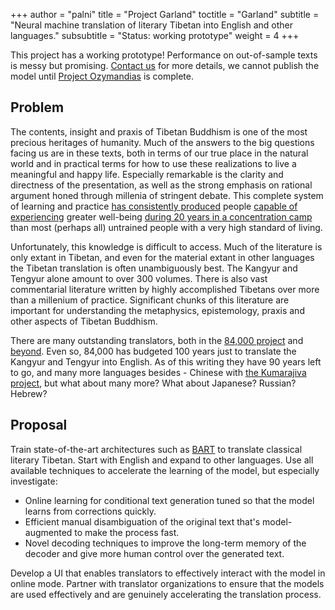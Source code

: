 +++
author = "palni"
title = "Project Garland"
toctitle = "Garland"
subtitle = "Neural machine translation of literary Tibetan into English and other languages."
subsubtitle = "Status: working prototype"
weight = 4
+++

This project has a working prototype! Performance on out-of-sample texts is messy but promising. [Contact us](/contact) for more details, we cannot publish the model until [Project Ozymandias](/projects/ozymandias) is complete.

## Problem

The contents, insight and praxis of Tibetan Buddhism is one of the most precious heritages of humanity. Much of the answers to the big questions facing us are in these texts, both in terms of our true place in the natural world and in practical terms for how to use these realizations to live a meaningful and happy life. Especially remarkable is the clarity and directness of the presentation, as well as the strong emphasis on rational argument honed through millenia of stringent debate. This complete system of learning and practice [has consistently produced](https://treasuryoflives.org/biographies/view/Khenpo-Munsel/9929) people [capable of experiencing](https://en.wikipedia.org/wiki/Garchen_Rinpoche) greater well-being [during 20 years in a concentration camp](https://en.wikipedia.org/wiki/Yangthang_Rinpoche) than most (perhaps all) untrained people with a very high standard of living.

Unfortunately, this knowledge is difficult to access. Much of the literature is only extant in Tibetan, and even for the material extant in other languages the Tibetan translation is often unambiguously best. The Kangyur and Tengyur alone amount to over 300 volumes. There is also vast commentarial literature written by highly accomplished Tibetans over more than a millenium of practice. Significant chunks of this literature are important for understanding the metaphysics, epistemology, praxis and other aspects of Tibetan Buddhism.

There are many outstanding translators, both in the [84,000 project](https://84000.co/) and [beyond](https://www.alanwallace.org/). Even so, 84,000 has budgeted 100 years just to translate the Kangyur and Tengyur into English. As of this writing they have 90 years left to go, and many more languages besides - Chinese with [the Kumarajiva project](https://khyentsefoundation.org/the-kumarajiva-project-is-launched/), but what about many more? What about Japanese? Russian? Hebrew?

## Proposal

Train state-of-the-art architectures such as [BART](https://ai.facebook.com/research/publications/bart-denoising-sequence-to-sequence-pre-training-for-natural-language-generation-translation-and-comprehension/) to translate classical literary Tibetan. Start with English and expand to other languages. Use all available techniques to accelerate the learning of the model, but especially investigate:

- Online learning for conditional text generation tuned so that the model learns from corrections quickly.
- Efficient manual disambiguation of the original text that's model-augmented to make the process fast.
- Novel decoding techniques to improve the long-term memory of the decoder and give more human control over the generated text.

Develop a UI that enables translators to effectively interact with the model in online mode. Partner with translator organizations to ensure that the models are used effectively and are genuinely accelerating the translation process.

